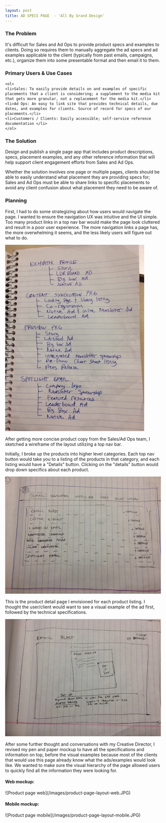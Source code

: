 ```yaml
---
layout: post
title: AD SPECS PAGE  - 'All By Grand Design'
---
```


[//]: # (Planning/Wireframes)
<h3>The Problem</h3>
It's difficult for Sales and Ad Ops to provide product specs and examples to clients. Doing so requires them to manually aggregate the ad specs and ad examples applicable to the client (typically from past emails, campaigns, etc.), organize them into some presentable format and then email it to them.

<h3>Primary Users & Use Cases</h3>

    <ol>
    <li>Sales: To easily provide details on and examples of specific placements that a client is considering; a supplement to the media kit that gets more granular, not a replacement for the media kit.</li>
    <li>Ad Ops: An easy to link site that provides technical details, due dates, and examples for clients. Source of record for specs of our placements.</li>
    <li>Customers / Clients: Easily accessible; self-service reference documentation </li>
    </ol>

<h3>The Solution</h3>

Design and publish a single page app that includes product descriptions, specs, placement examples, and any other reference information that will help support client engagement efforts from Sales and Ad Ops.

Whether the solution involves one page or multiple pages, clients should be able to easily understand what placement they are providing specs for; Sales and Ad Ops must be able to share links to specific placements to avoid any client confusion about what placement they need to be aware of.

<h3>Planning</h3>

First, I had to do some strategizing about how users would navigate the page. I wanted to ensure the navigation UX was intuitive and the UI simple. Too many product links in a top nav bar would make the page look cluttered and result in a poor user experience. The more navigation links a page has, the more overwhelming it seems, and the less likely users will figure out what to do.


![product planning](/images/ad-spec-products-2.JPG)


After getting more concise product copy from the Sales/Ad Ops team, I sketched a wireframe of the layout utilizing a top nav bar.

Initially, I broke up the products into higher level categories. Each top nav button would take you to a listing of the products in that category, and each listing would have a "Details" button. Clicking on the "details" button would drop down specifics about each  product.

![Ad Specs nav layout](/images/ad-spec-page-layout.JPG)


This is the product detail page I envisioned for each product listing. I thought the user/client would want to see a visual example of the ad first, followed by the technical specifications.

![Product details page](/images/product-details-page.JPG)


After some further thought and conversations with my Creative Director, I revised my pen and paper mockup to have all the specifications and information on top, before the visual examples because most of the clients that would use this page already know what the ads/examples would look like. We wanted to make sure the visual hierarchy of the page allowed users to quickly find all the information they were looking for.

<h4>Web mockup:</h4>
![Product page web](/images/product-page-layout-web.JPG)
<h4>Mobile mockup:</h4>
![Product page mobile](/images/product-page-layout-mobile.JPG)
